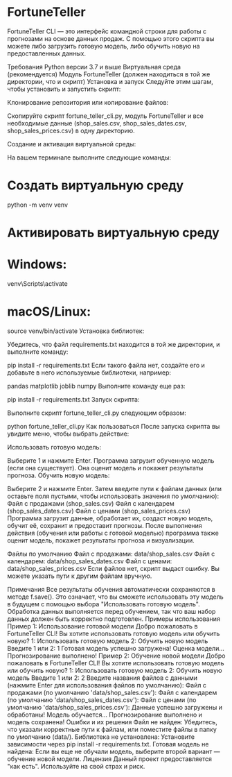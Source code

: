 # FortuneTeller
FortuneTeller CLI — это интерфейс командной строки для работы с прогнозами на основе данных продаж. С помощью этого скрипта вы можете либо загрузить готовую модель, либо обучить новую на предоставленных данных.

Требования
Python версии 3.7 и выше
Виртуальная среда (рекомендуется)
Модуль FortuneTeller (должен находиться в той же директории, что и скрипт)
Установка и запуск
Следуйте этим шагам, чтобы установить и запустить скрипт:

Клонирование репозитория или копирование файлов:

Скопируйте скрипт fortune_teller_cli.py, модуль FortuneTeller и все необходимые данные (shop_sales.csv, shop_sales_dates.csv, shop_sales_prices.csv) в одну директорию.

Создание и активация виртуальной среды:

На вашем терминале выполните следующие команды:

# Создать виртуальную среду
python -m venv venv

# Активировать виртуальную среду
# Windows:
venv\Scripts\activate
# macOS/Linux:
source venv/bin/activate
Установка библиотек:

Убедитесь, что файл requirements.txt находится в той же директории, и выполните команду:

pip install -r requirements.txt
Если такого файла нет, создайте его и добавьте в него используемые библиотеки, например:

pandas
matplotlib
joblib
numpy
Выполните команду еще раз:

pip install -r requirements.txt
Запуск скрипта:

Выполните скрипт fortune_teller_cli.py следующим образом:

python fortune_teller_cli.py
Как пользоваться
После запуска скрипта вы увидите меню, чтобы выбрать действие:

Использовать готовую модель:

Выберите 1 и нажмите Enter.
Программа загрузит обученную модель (если она существует).
Она оценит модель и покажет результаты прогноза.
Обучить новую модель:

Выберите 2 и нажмите Enter.
Затем введите пути к файлам данных (или оставьте поля пустыми, чтобы использовать значения по умолчанию):
Файл с продажами (shop_sales.csv)
Файл с календарем (shop_sales_dates.csv)
Файл с ценами (shop_sales_prices.csv)
Программа загрузит данные, обработает их, создаст новую модель, обучит её, сохранит и предоставит прогнозы.
После выполнения действия (обучения или работы с готовой моделью) программа также оценит модель, покажет результаты прогноза и визуализации.

Файлы по умолчанию
Файл с продажами: data/shop_sales.csv
Файл с календарем: data/shop_sales_dates.csv
Файл с ценами: data/shop_sales_prices.csv
Если файлов нет, скрипт выдаст ошибку. Вы можете указать пути к другим файлам вручную.

Примечания
Все результаты обучения автоматически сохраняются в методе f.save(). Это означает, что вы сможете использовать эту модель в будущем с помощью выбора "Использовать готовую модель".
Обработка данных выполняется перед обучением, так что ваш набор данных должен быть корректно подготовлен.
Примеры использования
Пример 1: Использование готовой модели
Добро пожаловать в FortuneTeller CLI!
Вы хотите использовать готовую модель или обучить новую?
1: Использовать готовую модель
2: Обучить новую модель
Введите 1 или 2: 1
Готовая модель успешно загружена!
Оценка модели...
Прогнозирование выполнено!
Пример 2: Обучение новой модели
Добро пожаловать в FortuneTeller CLI!
Вы хотите использовать готовую модель или обучить новую?
1: Использовать готовую модель
2: Обучить новую модель
Введите 1 или 2: 2
Введите названия файлов с данными (нажмите Enter для использования файлов по умолчанию):
Файл с продажами (по умолчанию 'data/shop_sales.csv'): 
Файл с календарем (по умолчанию 'data/shop_sales_dates.csv'): 
Файл с ценами (по умолчанию 'data/shop_sales_prices.csv'): 
Данные успешно загружены и обработаны!
Модель обучается...
Прогнозирование выполнено и модель сохранена!
Ошибки и их решения
Файл не найден: Убедитесь, что указали корректные пути к файлам, или поместите файлы в папку по умолчанию (data/).
Библиотека не установлена: Установите зависимости через pip install -r requirements.txt.
Готовая модель не найдена: Если вы еще не обучали модель, выберите второй вариант — обучение новой модели.
Лицензия
Данный проект предоставляется "как есть". Используйте на свой страх и риск.
